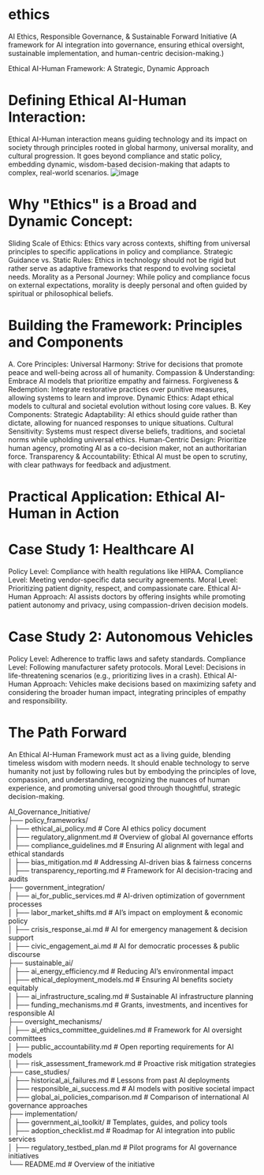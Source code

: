 # ethics
AI Ethics, Responsible Governance, &amp; Sustainable Forward Initiative
(A framework for AI integration into governance, ensuring ethical oversight, sustainable implementation, and human-centric decision-making.)

Ethical AI-Human Framework: A Strategic, Dynamic Approach

# Defining Ethical AI-Human Interaction:
Ethical AI-Human interaction means guiding technology and its impact on society through principles rooted in global harmony, universal morality, and cultural progression. It goes beyond compliance and static policy, embedding dynamic, wisdom-based decision-making that adapts to complex, real-world scenarios.
![image](https://github.com/user-attachments/assets/ec5950a5-6ac5-4b71-b1e6-3e7b8ece27dc)

# Why "Ethics" is a Broad and Dynamic Concept:
Sliding Scale of Ethics: Ethics vary across contexts, shifting from universal principles to specific applications in policy and compliance.
Strategic Guidance vs. Static Rules: Ethics in technology should not be rigid but rather serve as adaptive frameworks that respond to evolving societal needs.
Morality as a Personal Journey: While policy and compliance focus on external expectations, morality is deeply personal and often guided by spiritual or philosophical beliefs.

# Building the Framework: Principles and Components
A. Core Principles:
Universal Harmony: Strive for decisions that promote peace and well-being across all of humanity.
Compassion & Understanding: Embrace AI models that prioritize empathy and fairness.
Forgiveness & Redemption: Integrate restorative practices over punitive measures, allowing systems to learn and improve.
Dynamic Ethics: Adapt ethical models to cultural and societal evolution without losing core values.
B. Key Components:
Strategic Adaptability: AI ethics should guide rather than dictate, allowing for nuanced responses to unique situations.
Cultural Sensitivity: Systems must respect diverse beliefs, traditions, and societal norms while upholding universal ethics.
Human-Centric Design: Prioritize human agency, promoting AI as a co-decision maker, not an authoritarian force.
Transparency & Accountability: Ethical AI must be open to scrutiny, with clear pathways for feedback and adjustment.

# Practical Application: Ethical AI-Human in Action
# Case Study 1: Healthcare AI
Policy Level: Compliance with health regulations like HIPAA.
Compliance Level: Meeting vendor-specific data security agreements.
Moral Level: Prioritizing patient dignity, respect, and compassionate care.
Ethical AI-Human Approach: AI assists doctors by offering insights while promoting patient autonomy and privacy, using compassion-driven decision models.
# Case Study 2: Autonomous Vehicles
Policy Level: Adherence to traffic laws and safety standards.
Compliance Level: Following manufacturer safety protocols.
Moral Level: Decisions in life-threatening scenarios (e.g., prioritizing lives in a crash).
Ethical AI-Human Approach: Vehicles make decisions based on maximizing safety and considering the broader human impact, integrating principles of empathy and responsibility.

# The Path Forward
An Ethical AI-Human Framework must act as a living guide, blending timeless wisdom with modern needs. It   should enable technology to serve humanity not just by following rules but by embodying the principles of   love, compassion, and understanding, recognizing the nuances of human experience, and promoting universal   good through thoughtful, strategic decision-making.  

 
AI_Governance_Initiative/  
├── policy_frameworks/  
│   ├── ethical_ai_policy.md            # Core AI ethics policy document     
│   ├── regulatory_alignment.md         # Overview of global AI governance efforts    
│   ├── compliance_guidelines.md        # Ensuring AI alignment with legal and ethical standards    
│   ├── bias_mitigation.md              # Addressing AI-driven bias & fairness concerns    
│   ├── transparency_reporting.md       # Framework for AI decision-tracing and audits    
├── government_integration/    
│   ├── ai_for_public_services.md       # AI-driven optimization of government processes  
│   ├── labor_market_shifts.md          # AI’s impact on employment & economic policy  
│   ├── crisis_response_ai.md           # AI for emergency management & decision support  
│   ├── civic_engagement_ai.md          # AI for democratic processes & public discourse  
├── sustainable_ai/  
│   ├── ai_energy_efficiency.md         # Reducing AI’s environmental impact  
│   ├── ethical_deployment_models.md    # Ensuring AI benefits society equitably  
│   ├── ai_infrastructure_scaling.md    # Sustainable AI infrastructure planning  
│   ├── funding_mechanisms.md           # Grants, investments, and incentives for responsible AI  
├── oversight_mechanisms/  
│   ├── ai_ethics_committee_guidelines.md # Framework for AI oversight committees  
│   ├── public_accountability.md         # Open reporting requirements for AI models  
│   ├── risk_assessment_framework.md     # Proactive risk mitigation strategies  
├── case_studies/  
│   ├── historical_ai_failures.md        # Lessons from past AI deployments  
│   ├── responsible_ai_success.md        # AI models with positive societal impact  
│   ├── global_ai_policies_comparison.md # Comparison of international AI governance approaches  
├── implementation/  
│   ├── government_ai_toolkit/            # Templates, guides, and policy tools  
│   ├── adoption_checklist.md             # Roadmap for AI integration into public services  
│   ├── regulatory_testbed_plan.md        # Pilot programs for AI governance initiatives  
└── README.md                             # Overview of the initiative  
